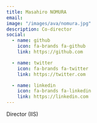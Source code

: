 ```yaml
---
title: Masahiro NOMURA
email: 
image: "/images/ava/nomura.jpg"
description: Co-director
social:
  - name: github
    icon: fa-brands fa-github
    link: https://github.com

  - name: twitter
    icon: fa-brands fa-twitter
    link: https://twitter.com

  - name: linkedin
    icon: fa-brands fa-linkedin
    link: https://linkedin.com
---
```


Director (IIS)
